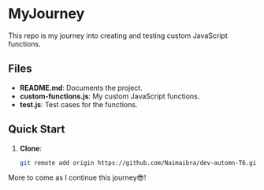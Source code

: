 # MyJourney

This repo is my journey into creating and testing custom JavaScript functions.

## Files

- **README.md**: Documents the project.
- **custom-functions.js**: My custom JavaScript functions.
- **test.js**: Test cases for the functions.

## Quick Start

1. **Clone**: 
    ```bash
    git remote add origin https://github.com/Naimaibra/dev-automn-T6.git
    ```

More to come as I continue this journey😎!

